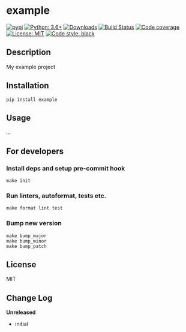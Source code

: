 # example

[![pypi](https://badge.fury.io/py/example.svg)](https://pypi.org/project/example)
[![Python: 3.6+](https://img.shields.io/badge/Python-3.6+-blue.svg)](https://pypi.org/project/example)
[![Downloads](https://img.shields.io/pypi/dm/example.svg)](https://pypistats.org/packages/example)
[![Build Status](https://github.com/m-burst/example/actions/workflows/ci.yml/badge.svg?branch=master)](https://github.com/m-burst/example/actions/workflows/ci.yml)
[![Code coverage](https://codecov.io/gh/m-burst/example/branch/master/graph/badge.svg)](https://codecov.io/gh/m-burst/example)
[![License: MIT](https://img.shields.io/badge/License-MIT-green.svg)](https://en.wikipedia.org/wiki/MIT_License)
[![Code style: black](https://img.shields.io/badge/code%20style-black-000000.svg)](https://github.com/ambv/black)

## Description

My example project

## Installation

    pip install example

## Usage

...

## For developers

### Install deps and setup pre-commit hook

    make init

### Run linters, autoformat, tests etc.

    make format lint test

### Bump new version

    make bump_major
    make bump_minor
    make bump_patch

## License

MIT

## Change Log

**Unreleased**

* initial
